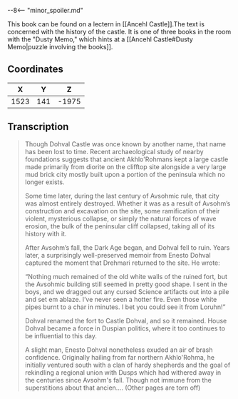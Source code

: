  

--8<-- "minor_spoiler.md"

This book can be found on a lectern in [[Ancehl Castle]].The text is concerned with the history of the castle. It is one of three books in the room with the "Dusty Memo," which hints at a [[Ancehl Castle#Dusty Memo|puzzle involving the books]].

## Coordinates
| **X** | **Y** | **Z** |
| :---: | :---: | :---: |
| 1523  |  141  | -1975 |

## Transcription
> Though Dohval Castle was once known by another name, that name has been lost to time. Recent archaeological study of nearby foundations suggests that ancient Akhlo'Rohmans kept a large castle made primarily from diorite on the clifftop site alongside a very large mud brick city mostly built upon a portion of the peninsula which no longer exists.
>
> Some time later, during the last century of Avsohmic rule, that city was almost entirely destroyed. Whether it was as a result of Avsohm’s construction and excavation on the site, some ramification of their violent, mysterious collapse, or simply the natural forces of wave erosion, the bulk of the peninsular cliff collapsed, taking all of its history with it.
>
> After Avsohm’s fall, the Dark Age began, and Dohval fell to ruin. Years later, a surprisingly well-preserved memoir from Enesto Dohval captured the moment that Drehmari returned to the site. He wrote:
>
> “Nothing much remained of the old white walls of the ruined fort, but the Avsohmic building still seemed in pretty good shape. I sent in the boys, and we dragged out any cursed Science artifacts out into a pile and set em ablaze. I’ve never seen a hotter fire. Even those white pipes burnt to a char in minutes. I bet you could see it from Loruhn!”
>
> Dohval renamed the fort to Castle Dohval, and so it remained. House Dohval became a force in Duspian politics, where it too continues to be influential to this day.
>
> A slight man, Enesto Dohval nonetheless exuded an air of brash confidence. Originally hailing from far northern Akhlo'Rohma, he initially ventured south with a clan of hardy shepherds and the goal of rekindling a regional union with Dusps which had withered away in the centuries since Avsohm's fall. Though not immune from the superstitions about that ancien.... (Other pages are torn off)

